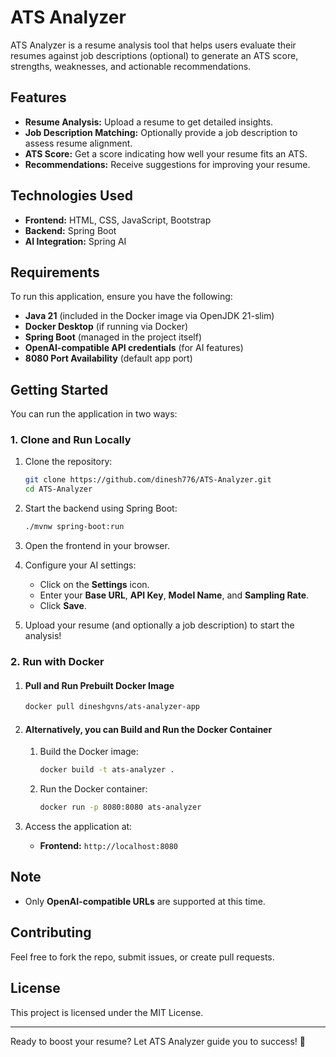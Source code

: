 # ATS Analyzer

ATS Analyzer is a resume analysis tool that helps users evaluate their resumes against job descriptions (optional) to generate an ATS score, strengths, weaknesses, and actionable recommendations.

## Features
- **Resume Analysis:** Upload a resume to get detailed insights.
- **Job Description Matching:** Optionally provide a job description to assess resume alignment.
- **ATS Score:** Get a score indicating how well your resume fits an ATS.
- **Recommendations:** Receive suggestions for improving your resume.

## Technologies Used
- **Frontend:** HTML, CSS, JavaScript, Bootstrap
- **Backend:** Spring Boot
- **AI Integration:** Spring AI 

## Requirements
To run this application, ensure you have the following:
- **Java 21** (included in the Docker image via OpenJDK 21-slim)
- **Docker Desktop** (if running via Docker)
- **Spring Boot** (managed in the project itself)
- **OpenAI-compatible API credentials** (for AI features)
- **8080 Port Availability** (default app port)

## Getting Started

You can run the application in two ways:

### 1. Clone and Run Locally

1. Clone the repository:
   ```bash
   git clone https://github.com/dinesh776/ATS-Analyzer.git
   cd ATS-Analyzer
   ```

2. Start the backend using Spring Boot:
   ```bash
   ./mvnw spring-boot:run
   ```

3. Open the frontend in your browser.

4. Configure your AI settings:
    - Click on the **Settings** icon.
    - Enter your **Base URL**, **API Key**, **Model Name**, and **Sampling Rate**.
    - Click **Save**.

5. Upload your resume (and optionally a job description) to start the analysis!

### 2. Run with Docker



1. #### Pull and Run Prebuilt Docker Image

   ```bash
   docker pull dineshgvns/ats-analyzer-app
   ```
   
2. #### Alternatively, you can Build and Run the Docker Container 
   1. Build the Docker image:
      ```bash
      docker build -t ats-analyzer .
      ```

   2. Run the Docker container:
      ```bash
      docker run -p 8080:8080 ats-analyzer
      ```

3. Access the application at:
    - **Frontend:** `http://localhost:8080`


## Note
- Only **OpenAI-compatible URLs** are supported at this time.

## Contributing
Feel free to fork the repo, submit issues, or create pull requests.

## License
This project is licensed under the MIT License.

---

Ready to boost your resume? Let ATS Analyzer guide you to success! 🚀

